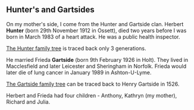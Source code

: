 ## Hunter's and Gartsides

On my mother's side, I come from the Hunter and Gartside clan. Herbert **Hunter** (born 29th November 1912 in Ossett), died two years before I was born in March 1983 of a heart attack. He was a public health inspector.

[The Hunter family tree](https://jdlrobson.com/familytree/Frederick%20Hunter.html) is traced back only 3 generations.

He married Frieda **Gartside** (born 9th February 1926 in Holt). They lived in Macclesfield and later Leicester and Sheringham in Norfolk. Frieda would later die of lung cancer in January 1989 in Ashton-U-Lyme.

[The Gartside family tree](http://jdlrobson.com/familytree/Henry%20Gartside%201526.html) can be traced back to Henry Gartside in 1526.

Herbert and Frieda had four children - Anthony, Kathryn (my mother), Richard and Julia.
